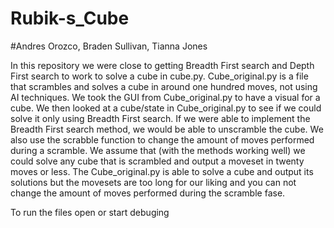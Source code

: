 # Rubik-s_Cube
#Andres Orozco, Braden Sullivan, Tianna Jones


In this repository we were close to getting Breadth First search and Depth First search to work to solve a cube in cube.py. Cube_original.py is a file that scrambles and solves a cube in around one hundred moves, not using AI techniques. We took the GUI from Cube_original.py to have a visual for a cube. We then looked at a cube/state in Cube_original.py to see if we could solve it only using Breadth First search. If we were able to implement the Breadth First search method, we would be able to unscramble the cube. We also use the scrabble function to change the amount of moves performed during a scramble. We assume that (with the methods working well) we could solve any cube that is scrambled and output a moveset in twenty moves or less. The Cube_original.py is able to solve a cube and output its solutions but the movesets are too long for our liking and you can not change the amount of moves performed during the scramble fase. 

To run the files open or start debuging












